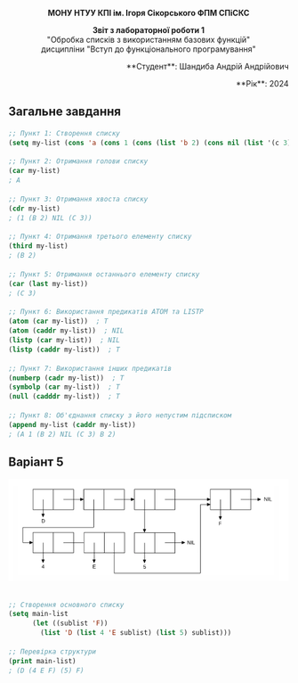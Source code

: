 <p align="center"><b>МОНУ НТУУ КПІ ім. Ігоря Сікорського ФПМ СПіСКС</b></p>

<p align="center">
<b>Звіт з лабораторної роботи 1</b><br/>
"Обробка списків з використанням базових функцій"<br/>
дисципліни "Вступ до функціонального програмування"
</p>

<p align="right">**Студент**: Шандиба Андрій Андрійович<p>
<p align="right">**Рік**: 2024<p>

## Загальне завдання

```lisp
;; Пункт 1: Створення списку
(setq my-list (cons 'a (cons 1 (cons (list 'b 2) (cons nil (list '(c 3)))))))

;; Пункт 2: Отримання голови списку
(car my-list)
; A

;; Пункт 3: Отримання хвоста списку
(cdr my-list)
; (1 (B 2) NIL (C 3))

;; Пункт 4: Отримання третього елементу списку
(third my-list)
; (B 2)

;; Пункт 5: Отримання останнього елементу списку
(car (last my-list))
; (C 3)

;; Пункт 6: Використання предикатів ATOM та LISTP
(atom (car my-list))  ; T
(atom (caddr my-list))  ; NIL
(listp (car my-list))  ; NIL
(listp (caddr my-list))  ; T

;; Пункт 7: Використання інших предикатів
(numberp (cadr my-list))  ; T
(symbolp (car my-list))  ; T
(null (cadddr my-list))  ; T

;; Пункт 8: Об'єднання списку з його непустим підсписком
(append my-list (caddr my-list))
; (A 1 (B 2) NIL (C 3) B 2)
```

## Варіант 5

<p align="center">
<img src="lab1.png">
</p>

```lisp

;; Створення основного списку
(setq main-list
      (let ((sublist 'F)) 
        (list 'D (list 4 'E sublist) (list 5) sublist))) 

;; Перевірка структури
(print main-list)
; (D (4 E F) (5) F)

```
